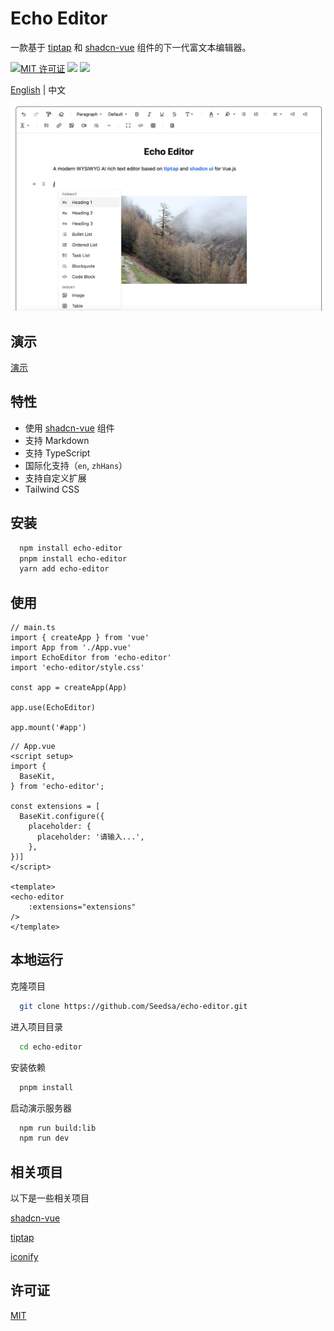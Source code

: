 # Echo Editor

一款基于 [tiptap](https://tiptap.dev) 和 [shadcn-vue](https://www.shadcn-vue.com/) 组件的下一代富文本编辑器。

[![MIT 许可证](https://img.shields.io/badge/License-MIT-green.svg)](https://choosealicense.com/licenses/mit/)
[![](https://img.shields.io/npm/v/echo-editor.svg?label=version)](https://www.npmjs.com/package/echo-editor)
[![](https://img.shields.io/npm/dependency-version/echo-editor/peer/vue?color=vue)](https://www.npmjs.com/package/echo-editor)

[English](./README.md) | 中文

![App Screenshot](./screenshot/screenshot.png)

## 演示

[演示](https://echo-editor.jzcloud.site/)

## 特性

- 使用 [shadcn-vue](https://www.shadcn-vue.com/) 组件
- 支持 Markdown
- 支持 TypeScript
- 国际化支持（`en`, `zhHans`）
- 支持自定义扩展
- Tailwind CSS

## 安装

```bash
  npm install echo-editor
  pnpm install echo-editor
  yarn add echo-editor
```

## 使用

```
// main.ts
import { createApp } from 'vue'
import App from './App.vue'
import EchoEditor from 'echo-editor'
import 'echo-editor/style.css'

const app = createApp(App)

app.use(EchoEditor)

app.mount('#app')

```

```
// App.vue
<script setup>
import {
  BaseKit,
} from 'echo-editor';

const extensions = [
  BaseKit.configure({
    placeholder: {
      placeholder: '请输入...',
    },
})]
</script>

<template>
<echo-editor
    :extensions="extensions"
/>
</template>
```

## 本地运行

克隆项目

```bash
  git clone https://github.com/Seedsa/echo-editor.git
```

进入项目目录

```bash
  cd echo-editor
```

安装依赖

```bash
  pnpm install
```

启动演示服务器

```bash
  npm run build:lib
  npm run dev
```

## 相关项目

以下是一些相关项目

[shadcn-vue](https://www.shadcn-vue.com/)

[tiptap](https://tiptap.dev)

[iconify](https://icon-sets.iconify.design)

## 许可证

[MIT](https://choosealicense.com/licenses/mit/)

